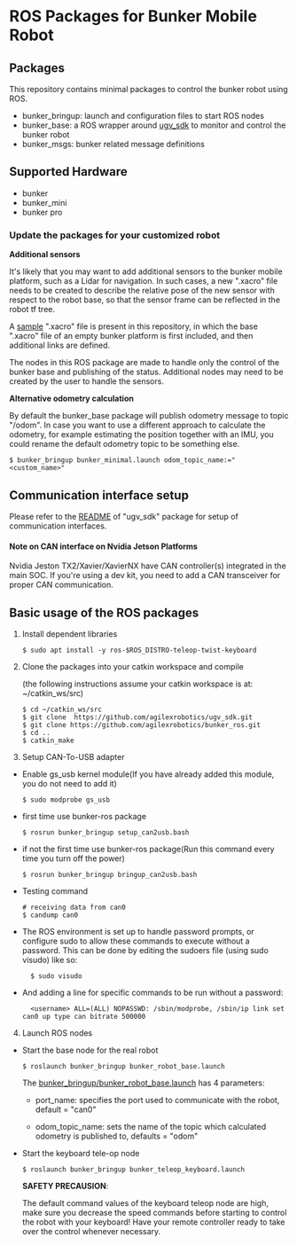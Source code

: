 # ROS Packages for Bunker Mobile Robot

## Packages

This repository contains minimal packages to control the bunker robot using ROS.

* bunker_bringup: launch and configuration files to start ROS nodes
* bunker_base: a ROS wrapper around [ugv_sdk](https://github.com/agilexrobotics/ugv_sdk) to monitor and control the bunker robot
* bunker_msgs: bunker related message definitions

## Supported Hardware

* bunker
* bunker_mini
* bunker pro

### Update the packages for your customized robot

**Additional sensors**

It's likely that you may want to add additional sensors to the bunker mobile platform, such as a Lidar for navigation. In such cases, a new ".xacro" file needs to be created to describe the relative pose of the new sensor with respect to the robot base, so that the sensor frame can be reflected in the robot tf tree.

A [sample](bunker_description/sample/bunker_v2_nav.xacro) ".xacro" file is present in this repository, in which the base ".xacro" file of an empty bunker platform is first included, and then additional links are defined.

The nodes in this ROS package are made to handle only the control of the bunker base and publishing of the status. Additional nodes may need to be created by the user to handle the sensors.

**Alternative odometry calculation**

By default the bunker_base package will publish odometry message to topic "/odom". In case you want to use a different approach to calculate the odometry, for example estimating the position together with an IMU, you could rename the default odometry topic to be something else.

```
$ bunker_bringup bunker_minimal.launch odom_topic_name:="<custom_name>"
```

## Communication interface setup

Please refer to the [README](https://github.com/agilexrobotics/ugv_sdk_sdk#hardware-interface) of "ugv_sdk" package for setup of communication interfaces.

#### Note on CAN interface on Nvidia Jetson Platforms

Nvidia Jeston TX2/Xavier/XavierNX have CAN controller(s) integrated in the main SOC. If you're using a dev kit, you need to add a CAN transceiver for proper CAN communication. 

## Basic usage of the ROS packages

1. Install dependent libraries

    ```
    $ sudo apt install -y ros-$ROS_DISTRO-teleop-twist-keyboard
    ```

2. Clone the packages into your catkin workspace and compile

    (the following instructions assume your catkin workspace is at: ~/catkin_ws/src)

    ```
    $ cd ~/catkin_ws/src
    $ git clone  https://github.com/agilexrobotics/ugv_sdk.git
    $ git clone https://github.com/agilexrobotics/bunker_ros.git
    $ cd ..
    $ catkin_make
    ```

3. Setup CAN-To-USB adapter

* Enable gs_usb kernel module(If you have already added this module, you do not need to add it)
    ```
    $ sudo modprobe gs_usb
    ```
    
* first time use bunker-ros package
   ```
   $ rosrun bunker_bringup setup_can2usb.bash
   ```
   
* if not the first time use bunker-ros package(Run this command every time you turn off the power) 
   ```
   $ rosrun bunker_bringup bringup_can2usb.bash
   ```
   
* Testing command
    ```
    # receiving data from can0
    $ candump can0
    ```
* The ROS environment is set up to handle password prompts, or configure sudo to allow these commands to execute without a password. This can be done by editing the sudoers file (using sudo visudo) like so:
  ```
    $ sudo visudo
  ```
* And adding a line for specific commands to be run without a password:
  ```
    <username> ALL=(ALL) NOPASSWD: /sbin/modprobe, /sbin/ip link set can0 up type can bitrate 500000
  ```
  
4. Launch ROS nodes

* Start the base node for the real robot

    ```
    $ roslaunch bunker_bringup bunker_robot_base.launch
    ```

    The [bunker_bringup/bunker_robot_base.launch](bunker_bringup/launch/bunker_robot_base.launch) has 4 parameters:

    - port_name: specifies the port used to communicate with the robot, default = "can0"

    - odom_topic_name: sets the name of the topic which calculated odometry is published to, defaults = "odom"



* Start the keyboard tele-op node

    ```
    $ roslaunch bunker_bringup bunker_teleop_keyboard.launch
    ```

    **SAFETY PRECAUSION**: 

    The default command values of the keyboard teleop node are high, make sure you decrease the speed commands before starting to control the robot with your keyboard! Have your remote controller ready to take over the control whenever necessary. 
